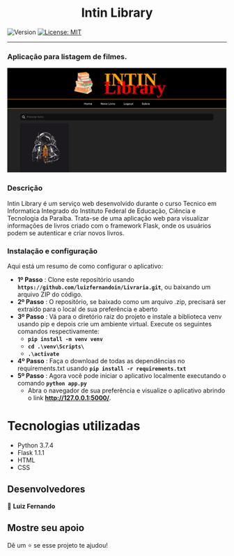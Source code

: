 <h1 align="center">Intin Library</h1>
<p>
  <img alt="Version" src="https://img.shields.io/badge/version-1.1.1-blue.svg?cacheSeconds=2592000" />
  <a href="LICENSE" target="_blank">
    <img alt="License: MIT" src="https://img.shields.io/npm/l/react" />
  </a>
</p>

---

###  Aplicação para listagem de filmes.
![alt text](/livraria/static/src/site.png)

### Descrição
Intin Library é um serviço web desenvolvido durante o curso Tecnico em Informatica Integrado do Instituto Federal de Educação, Ciência e Tecnologia da Paraíba.
Trata-se de uma aplicação web para visualizar informações de livros criado com o framework Flask, onde os usuários podem se autenticar e criar novos livros.

### Instalação e configuração
Aqui está um resumo de como configurar o aplicativo:
* **1º Passo** : Clone este repositório usando **`https://github.com/luizfernandoin/Livraria.git`**, ou baixando um arquivo ZIP do código.
* **2º Passo** : O repositório, se baixado como um arquivo .zip, precisará ser extraído para o local de sua preferência e aberto
* **3º Passo** : Vá para o diretório raiz do projeto e instale a biblioteca venv usando pip e depois crie um ambiente virtual. Execute os seguintes comandos respectivamente:
    * **`pip install -m venv venv`**
    * **`cd .\venv\Scripts\`**
    * **`.\activate`**
* **4º Passo** : Faça o download de todas as dependências no requirements.txt usando **`pip install -r requirements.txt`**
* **5º Passo** : Agora você pode iniciar o aplicativo localmente executando o comando **`python app.py`**
    * Abra o navegador de sua preferência e visualize o aplicativo abrindo o link **http://127.0.0.1:5000/**.

# Tecnologias utilizadas
* Python 3.7.4
* Flask 1.1.1
* HTML  
* CSS

## Desenvolvedores

👤 **Luiz Fernando**

## Mostre seu apoio

Dê um ⭐️ se esse projeto te ajudou!
